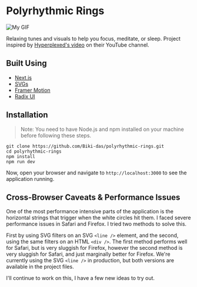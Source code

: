 # Polyrhythmic Rings

![My GIF](https://media.giphy.com/media/v1.Y2lkPTc5MGI3NjExMnYxejc2NGZ4YnFvbDY5ZGx5d2NzeGV1ZDFndDNqcjE4ZGsxemVqbCZlcD12MV9pbnRlcm5hbF9naWZfYnlfaWQmY3Q9Zw/xp5W1xFyKynS2uJWVz/giphy.gif)

Relaxing tunes and visuals to help you focus, meditate, or sleep. Project inspired by [Hyperplexed's video](https://www.youtube.com/watch?v=Kt3DavtVGVE) on their YouTube channel.


## Built Using

- [Next.js](https://nextjs.org/)
- [SVGs](https://developer.mozilla.org/en-US/docs/Web/SVG)
- [Framer Motion](https://www.framer.com/motion/)
- [Radix UI](https://www.radix-ui.com/)

## Installation

> Note: You need to have Node.js and npm installed on your machine before following these steps.

```
git clone https://github.com/Biki-das/polyrhythmic-rings.git
cd polyrhythmic-rings
npm install
npm run dev
```

Now, open your browser and navigate to `http://localhost:3000` to see the application running.

## Cross-Browser Caveats & Performance Issues

One of the most performance intensive parts of the application is the horizontal strings that trigger when the white circles hit them. I faced severe performance issues in Safari and Firefox. I tried two methods to solve this.

First by using SVG filters on an SVG `<line />` element, and the second, using the same filters on an HTML `<div />`. The first method performs well for Safari, but is very sluggish for Firefox, however the second method is very sluggish for Safari, and just marginally better for Firefox. We're currently using the SVG `<line />` in production, but both versions are available in the project files.

I'll continue to work on this, I have a few new ideas to try out.
